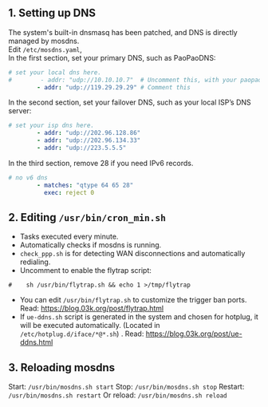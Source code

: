 ## 1. Setting up DNS
The system's built-in dnsmasq has been patched, and DNS is directly managed by mosdns.  
Edit `/etc/mosdns.yaml`,  
In the first section, set your primary DNS, such as PaoPaoDNS:  
```yaml
# set your local dns here.
#        - addr: "udp://10.10.10.7"  # Uncomment this, with your paopaodns
        - addr: "udp://119.29.29.29" # Comment this

```
In the second section, set your failover DNS, such as your local ISP’s DNS server:  
```yaml
# set your isp dns here.
        - addr: "udp://202.96.128.86"
        - addr: "udp://202.96.134.33"
        - addr: "udp://223.5.5.5"
```
In the third section, remove 28 if you need IPv6 records.  
```yaml
# no v6 dns
        - matches: "qtype 64 65 28"
          exec: reject 0
```

## 2. Editing `/usr/bin/cron_min.sh`
- Tasks executed every minute.
- Automatically checks if mosdns is running.
- `check_ppp.sh` is for detecting WAN disconnections and automatically redialing.
- Uncomment to enable the flytrap script:
```shell
#    sh /usr/bin/flytrap.sh && echo 1 >/tmp/flytrap
```
- You can edit `/usr/bin/flytrap.sh` to customize the trigger ban ports. Read: https://blog.03k.org/post/flytrap.html
- If `ue-ddns.sh` script is generated in the system and chosen for hotplug, it will be executed automatically. (Located in `/etc/hotplug.d/iface/*@*.sh`) . Read: https://blog.03k.org/post/ue-ddns.html 

## 3. Reloading mosdns
Start: `/usr/bin/mosdns.sh start`
Stop: `/usr/bin/mosdns.sh stop`
Restart: `/usr/bin/mosdns.sh restart` Or reload: `/usr/bin/mosdns.sh reload`